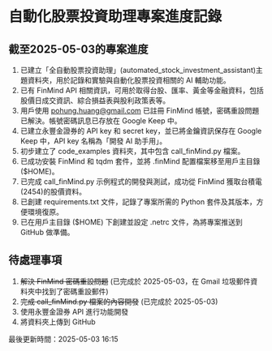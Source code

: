 # 自動化股票投資助理專案進度記錄

## 截至2025-05-03的專案進度

1. 已建立「全自動股票投資助理」(automated_stock_investment_assistant)主題資料夾，用於記錄和實驗與自動化股票投資相關的 AI 輔助功能。
2. 已有 FinMind API 相關資訊，可用於取得台股、匯率、黃金等金融資料，包括股價日成交資訊、綜合損益表與股利政策表等。
3. 用戶使用 pohung.huang@gmail.com 已註冊 FinMind 帳號，密碼重設問題已解決。帳號密碼訊息已存放在 Google Keep 中。
4. 已建立永豐金證券的 API key 和 secret key，並已將金鑰資訊保存在 Google Keep 中，API key 名稱為「開發 AI 助手用」。
5. 初步建立了 code_examples 資料夾，其中包含 call_finMind.py 檔案。
6. 已成功安裝 FinMind 和 tqdm 套件，並將 .finMind 配置檔案移至用戶主目錄 ($HOME)。
7. 已完成 call_finMind.py 示例程式的開發與測試，成功從 FinMind 獲取台積電(2454)的股價資料。
8. 已創建 requirements.txt 文件，記錄了專案所需的 Python 套件及其版本，方便環境復原。
9. 已在用戶主目錄 ($HOME) 下創建並設定 .netrc 文件，為將專案推送到 GitHub 做準備。

## 待處理事項

1. ~~解決 FinMind 密碼重設問題~~ (已完成於 2025-05-03，在 Gmail 垃圾郵件資料夾中找到了密碼重設郵件)
2. ~~完成 call_finMind.py 檔案的內容開發~~ (已完成於 2025-05-03)
3. 使用永豐金證券 API 進行功能開發
4. 將資料夾上傳到 GitHub

最後更新時間：2025-05-03 16:15

